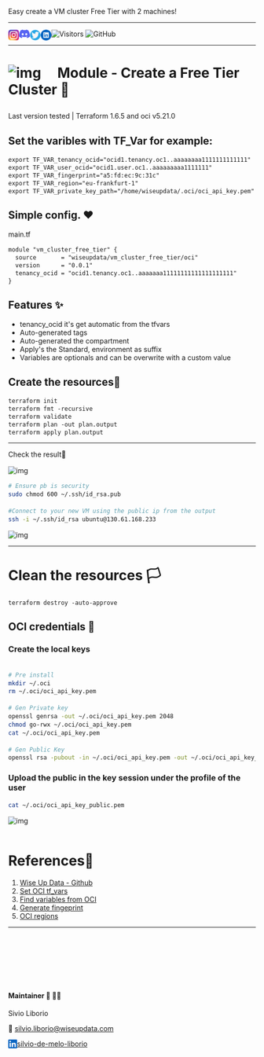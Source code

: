 Easy create a VM cluster Free Tier with 2 machines!

--- 

<a href="https://github.com/wiseupdata/wiseupdata">
  <img align="left" alt="Wise Up Data's Instagram" width="22px" src="https://raw.githubusercontent.com/wiseupdata/wiseupdata/main/assets/instagram.png" />   
</a> 
<a href="https://github.com/wiseupdata/wiseupdata">
  <img align="left" alt="wise Up Data's Discord" width="22px" src="https://raw.githubusercontent.com/wiseupdata/wiseupdata/main/assets/discord.png" />
</a>
<a href="https://github.com/wiseupdata/wiseupdata">
  <img align="left" alt="wise Up Data | Twitter" width="22px" src="https://raw.githubusercontent.com/wiseupdata/wiseupdata/main/assets/twitter.png" />
</a>
<a href="https://github.com/wiseupdata/wiseupdata">
  <img align="left" alt="wise Up Data's LinkedIN" width="22px" src="https://raw.githubusercontent.com/wiseupdata/wiseupdata/main/assets/linkedin.png" />
</a>

![Visitors](https://api.visitorbadge.io/api/visitors?path=https%3A%2F%2Fgithub.com%2Fwiseupdata%2Fvm_cluster_free_tier&countColor=%2337d67a&style=flat)
![GitHub](https://img.shields.io/github/license/wiseupdata/terraform-oci-vm_cluster_free_tier)


---

<h1>
<img align="left" alt="img" src="https://raw.githubusercontent.com/wiseupdata/terraform-oci-vm_cluster_free_tier/main/assets/imgs/terraform.png" width="100" />

Module - Create a Free Tier Cluster 🚀️

</h1>
Last version tested | Terraform 1.6.5 and oci v5.21.0


## Set the varibles with TF_Var for example:
```
export TF_VAR_tenancy_ocid="ocid1.tenancy.oc1..aaaaaaaa1111111111111"
export TF_VAR_user_ocid="ocid1.user.oc1..aaaaaaaaa1111111"
export TF_VAR_fingerprint="a5:fd:ec:9c:31c"
export TF_VAR_region="eu-frankfurt-1"
export TF_VAR_private_key_path="/home/wiseupdata/.oci/oci_api_key.pem"
```

## Simple config. ❤️

main.tf
```
module "vm_cluster_free_tier" {
  source       = "wiseupdata/vm_cluster_free_tier/oci"
  version      = "0.0.1"
  tenancy_ocid = "ocid1.tenancy.oc1..aaaaaaa11111111111111111111"
}
```

## Features ✨️

- tenancy_ocid it's get automatic from the tfvars
- Auto-generated tags
- Auto-generated the compartment
- Apply's the Standard, environment as suffix
- Variables are optionals and can be overwrite with a custom value

## Create the resources🤜

```
terraform init
terraform fmt -recursive
terraform validate
terraform plan -out plan.output
terraform apply plan.output
```

---

Check the result🏅

<img align="center" alt="img" src="https://raw.githubusercontent.com/wiseupdata/terraform-oci-vm_cluster_free_tier/main/assets/imgs/cluster.png" width="500" />

```bash
# Ensure pb is security
sudo chmod 600 ~/.ssh/id_rsa.pub

#Connect to your new VM using the public ip from the output
ssh -i ~/.ssh/id_rsa ubuntu@130.61.168.233
```

<img align="center" alt="img" src="https://raw.githubusercontent.com/wiseupdata/terraform-oci-vm_cluster_free_tier/main/assets/imgs/ssh.png" width="500" />

---

# Clean the resources 🏳

```
terraform destroy -auto-approve
```

## OCI credentials 🤜

### Create the local keys
```bash

# Pre install
mkdir ~/.oci
rm ~/.oci/oci_api_key.pem

# Gen Private key
openssl genrsa -out ~/.oci/oci_api_key.pem 2048
chmod go-rwx ~/.oci/oci_api_key.pem
cat ~/.oci/oci_api_key.pem

# Gen Public Key
openssl rsa -pubout -in ~/.oci/oci_api_key.pem -out ~/.oci/oci_api_key_public.pem
```

### Upload the public in the key session under the profile of the user
```bash
cat ~/.oci/oci_api_key_public.pem
```

<img align="center" alt="img" src="https://raw.githubusercontent.com/wiseupdata/terraform-oci-vm_cluster_free_tier/main/assets/imgs/api_key.png" width="500" />

<br>
<br>

# References🤘

1. [Wise Up Data - Github](https://github.com/wiseupdata)
1. [Set OCI tf_vars](https://docs.oracle.com/en-us/iaas/Content/API/SDKDocs/terraformproviderconfiguration.htm)
1. [Find variables from OCI](https://www.youtube.com/watch?v=bWdV2w27dl0)
1. [Generate fingeprint](https://docs.oracle.com/en-us/iaas/Content/API/Concepts/apisigningkey.htm)
1. [OCI regions](https://docs.oracle.com/en-us/iaas/Content/General/Concepts/regions.htm)

---

<br>


<br><br>
---

#### Maintainer 🤗 👨‍💻

Sivio Liborio

📧 silvio.liborio@wiseupdata.com

<a href="https://www.linkedin.com/in/silvio-de-melo-liborio">silvio-de-melo-liborio <img align="left" alt="LinkedIN" width="18px" src="https://raw.githubusercontent.com/wiseupdata/wsl-latest/main/assets/linkedin.svg" />
</a>
